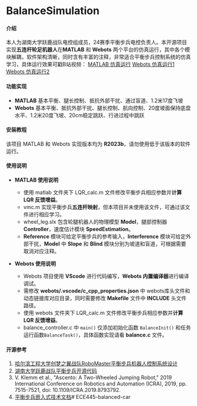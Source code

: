 # BalanceSimulation

#### 介绍

本人为湖南大学跃鹿战队电控组成员，24赛季平衡步兵电控负责人。本开源项目实现**五连杆轮足机器人**在**MATLAB** 和 **Webots** 两个平台的仿真运行，其中各个模块解耦，软件架构清晰，同时含有丰富的注释，非常适合平衡步兵控制系统的仿真学习，具体运行效果可戳B站视频：
[MATLAB 仿真运行](https://www.bilibili.com/video/BV1q64y1p7My/?spm_id_from=333.999.0.0&vd_source=473002b338ff914cf873eb7360e432a6)
[Webots 仿真运行1](https://www.bilibili.com/video/BV1gm411Q7tt/?spm_id_from=333.999.0.0&vd_source=473002b338ff914cf873eb7360e432a6)
[Webots 仿真运行2](https://www.bilibili.com/video/BV1wz421R7hf/?spm_id_from=333.999.0.0&vd_source=473002b338ff914cf873eb7360e432a6)


#### 功能实现

- **MATLAB**
    基本平衡、腿长控制、抵抗外部干扰、通过盲道、1.2米17度飞坡
- **Webots**
    基本平衡、抵抗外部干扰、腿长控制、航向控制、20度坡面保持底盘水平、1.2米20度飞坡、20cm稳定跳跃、行进过程中跳跃

#### 安装教程

该项目 MATLAB 和 Webots 实现版本均为 **R2023b**，请勿使用低于该版本的软件运行。


#### 使用说明

- **MATLAB 使用说明**
    - 使用 matlab 文件夹下 LQR_calc.m 文件修改平衡步兵相应参数并**计算 LQR 反馈增益**。
    - vmc.m 实现平衡步兵**五连杆映射**，但本项目并未使用该文件，可通过该文件进行相应学习。
    - wheel_leg.slx 包含轮腿机器人的物理模型 **Model**，腿部控制器 **Controller**，速度估计模块 **SpeedEstimation**。
    - **Reference** 模块可给定平衡步兵的参考输入，**Interference** 模块可给定外部干扰，**Model** 中 **Slope** 和 **Blind** 模块分别为坡道和盲道，可根据需要取消对应注释。

- **Webots 使用说明**
    - Webots 项目使用 **VScode** 进行代码编写，**Webots 内置编译器**进行编译调试。
    - 需修改 **webots/.vscode/c_cpp_properties.json** 中 webots库头文件和动态链接库对应目录，同时需要修改 **Makefile** 文件中 **INCLUDE** 头文件路径。
    - 使用 webots 文件夹下 LQR_calc.m 文件修改平衡步兵相应参数并**计算 LQR 反馈增益**。
    - balance_controller.c 中 `main()` 仅添加初始化函数 `BalanceInit()` 和任务运行函数`BalanceTask()`，具体函数实现请看 **balance.c** 文件。 

#### 开源参考

1. [哈尔滨工程大学创梦之翼战队RoboMaster平衡步兵机器人控制系统设计](https://zhuanlan.zhihu.com/p/563048952)
2. [湖南大学跃鹿战队平衡步兵开源代码](https://gitee.com/hnuyuelurm/balance_chassis)
3. V. Klemm et al., "Ascento: A Two-Wheeled Jumping Robot," 2019 International Conference on Robotics and Automation (ICRA), 2019, pp. 7515-7521, doi: 10.1109/ICRA.2019.8793792.
4. [平衡步兵嵌入式技术文档](https://bbs.robomaster.com/forum.php?mod=viewthread&tid=22867)# ECE445-balanced-car
